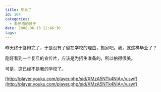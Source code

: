 ```yaml
---
title: 毕业了
id: 104
categories:
  - 象牙塔的日子
date: 2008-06-13 12:46:30
tags:
---
```



昨天终于答辩完了，于是没有了留在学校的理由，搬家吧。我，就这样毕业了？

刚好看到一个复旦的宣传片，应该是为招生准备的，所以拍得很美。

可是，这已经不是我的学校了。

[http://player.youku.com/player.php/sid/XMzA5NTk4NjA=/v.swf](http://player.youku.com/player.php/sid/XMzA5NTk4NjA=/v.swf) 


